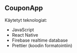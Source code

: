 ## CouponApp

Käytetyt teknologiat:

-   JavaScript
-   React Native
-   Firebase realtime database
-   Prettier (koodin formatointiin)
